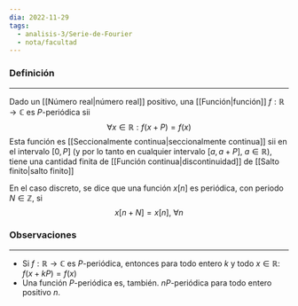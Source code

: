 ```yaml
---
dia: 2022-11-29
tags:
  - analisis-3/Serie-de-Fourier
  - nota/facultad
---
```

### Definición
---
Dado un [[Número real|número real]] positivo, una [[Función|función]] $f : \mathbb{R} \to \mathbb{C}$ es $P$-periódica sii $$\forall x \in \mathbb{R} : f(x + P) = f(x)$$
Esta función es [[Seccionalmente continua|seccionalmente continua]] sii en el intervalo $[0, P]$ (y por lo tanto en cualquier intervalo $[a, a + P]$, $a \in \mathbb{R}$), tiene una cantidad finita de [[Función continua|discontinuidad]] de [[Salto finito|salto finito]]

En el caso discreto, se dice que una función $x[n]$ es periódica, con periodo $N \in \mathbb{Z}$, si $$ x[n + N] = x[n], ~ \forall n $$

### Observaciones
---
* Si $f : \mathbb{R} \to \mathbb{C}$ es $P$-periódica, entonces para todo entero $k$ y todo $x \in \mathbb{R}$: $f(x + kP) = f(x)$
* Una función $P$-periódica es, también. $nP$-periódica para todo entero positivo $n$. 
